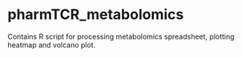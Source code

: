 # pharmTCR_metabolomics
Contains R script for processing metabolomics spreadsheet, plotting heatmap and volcano plot.
